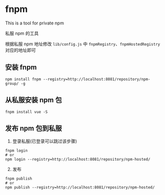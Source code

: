 # fnpm

This is a tool for private npm

私服 npm 的工具

根据私服 npm 地址修改 `lib/config.js` 中 `fnpmRegistry`、`fnpmHostedRegistry` 对应的地址即可


安装 fnpm
---

```shell
npm install fnpm --registry=http://localhost:8081/repository/npm-group/ -g
```

从私服安装 npm 包
---

```shell
fnpm install vue -S
```


发布 npm 包到私服
---

1. 登录私服(已登录可以跳过该步骤)

```shell
fnpm login
# or
npm login --registry=http://localhost:8081/repository/npm-hosted/
```

2. 发布

```shell
fnpm publish
# or
npm publish --registry=http://localhost:8081/repository/npm-hosted/
```
